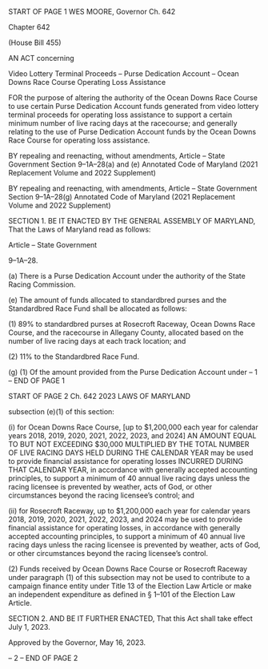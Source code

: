 START OF PAGE 1
WES MOORE, Governor Ch. 642

Chapter 642

(House Bill 455)

AN ACT concerning

Video Lottery Terminal Proceeds – Purse Dedication Account – Ocean Downs
Race Course Operating Loss Assistance

FOR the purpose of altering the authority of the Ocean Downs Race Course to use certain
Purse Dedication Account funds generated from video lottery terminal proceeds for
operating loss assistance to support a certain minimum number of live racing days
at the racecourse; and generally relating to the use of Purse Dedication Account
funds by the Ocean Downs Race Course for operating loss assistance.

BY repealing and reenacting, without amendments,
Article – State Government
Section 9–1A–28(a) and (e)
Annotated Code of Maryland
(2021 Replacement Volume and 2022 Supplement)

BY repealing and reenacting, with amendments,
Article – State Government
Section 9–1A–28(g)
Annotated Code of Maryland
(2021 Replacement Volume and 2022 Supplement)

SECTION 1. BE IT ENACTED BY THE GENERAL ASSEMBLY OF MARYLAND,
That the Laws of Maryland read as follows:

Article – State Government

9–1A–28.

(a) There is a Purse Dedication Account under the authority of the State Racing
Commission.

(e) The amount of funds allocated to standardbred purses and the Standardbred
Race Fund shall be allocated as follows:

(1) 89% to standardbred purses at Rosecroft Raceway, Ocean Downs Race
Course, and the racecourse in Allegany County, allocated based on the number of live racing
days at each track location; and

(2) 11% to the Standardbred Race Fund.

(g) (1) Of the amount provided from the Purse Dedication Account under
– 1 –
END OF PAGE 1

START OF PAGE 2
Ch. 642 2023 LAWS OF MARYLAND

subsection (e)(1) of this section:

(i) for Ocean Downs Race Course, [up to $1,200,000 each year for
calendar years 2018, 2019, 2020, 2021, 2022, 2023, and 2024] AN AMOUNT EQUAL TO BUT
NOT EXCEEDING $30,000 MULTIPLIED BY THE TOTAL NUMBER OF LIVE RACING DAYS
HELD DURING THE CALENDAR YEAR may be used to provide financial assistance for
operating losses INCURRED DURING THAT CALENDAR YEAR, in accordance with
generally accepted accounting principles, to support a minimum of 40 annual live racing
days unless the racing licensee is prevented by weather, acts of God, or other circumstances
beyond the racing licensee’s control; and

(ii) for Rosecroft Raceway, up to $1,200,000 each year for calendar
years 2018, 2019, 2020, 2021, 2022, 2023, and 2024 may be used to provide financial
assistance for operating losses, in accordance with generally accepted accounting
principles, to support a minimum of 40 annual live racing days unless the racing licensee
is prevented by weather, acts of God, or other circumstances beyond the racing licensee’s
control.

(2) Funds received by Ocean Downs Race Course or Rosecroft Raceway
under paragraph (1) of this subsection may not be used to contribute to a campaign finance
entity under Title 13 of the Election Law Article or make an independent expenditure as
defined in § 1–101 of the Election Law Article.

SECTION 2. AND BE IT FURTHER ENACTED, That this Act shall take effect July
1, 2023.

Approved by the Governor, May 16, 2023.

– 2 –
END OF PAGE 2